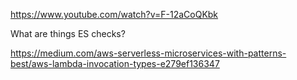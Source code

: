 https://www.youtube.com/watch?v=F-12aCoQKbk

What are things ES checks?

https://medium.com/aws-serverless-microservices-with-patterns-best/aws-lambda-invocation-types-e279ef136347